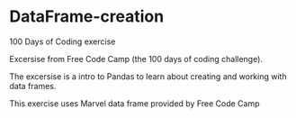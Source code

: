 # DataFrame-creation
100 Days of Coding exercise

Excersise from Free Code Camp (the 100 days of coding challenge).

The excersise is a intro to Pandas to learn about creating and working with data frames.

This exercise uses Marvel data frame provided by Free Code Camp
